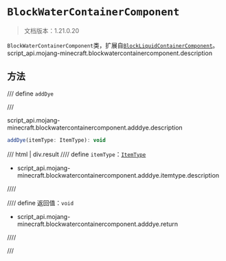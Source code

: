 # `BlockWaterContainerComponent`

> 文档版本：1.21.0.20

`BlockWaterContainerComponent`类，扩展自[`BlockLiquidContainerComponent`](./blockliquidcontainercomponent.md)。script_api.mojang-minecraft.blockwatercontainercomponent.description

## 方法

/// define
`addDye`


///

script_api.mojang-minecraft.blockwatercontainercomponent.adddye.description

```js
addDye(itemType: ItemType): void
```

/// html | div.result
//// define
`itemType`：[`ItemType`](./itemtype.md)

- script_api.mojang-minecraft.blockwatercontainercomponent.adddye.itemtype.description


////

//// define
返回值：`void`

- script_api.mojang-minecraft.blockwatercontainercomponent.adddye.return


////

///

